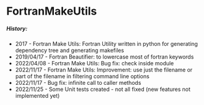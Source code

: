 # FortranMakeUtils

##### History:
- 2017       - Fortran Make Utils: Fortran Utility written in python for generating dependency tree and generating makefiles
- 2019/04/17 - Fortran Beautifier: to lowercase most of fortran keywords
- 2022/04/08 - Fortran Make Utils: Bug fix: check inside module
- 2022/11/17 - Fortran Make Utils: Improvement: use just the filename or part of the filename in filtering command line options
- 2022/11/17 - Bug fix: infinite call to caller methods
- 2022/11/25 - Some Unit tests created - not all fixed (new features not implemented yet)
